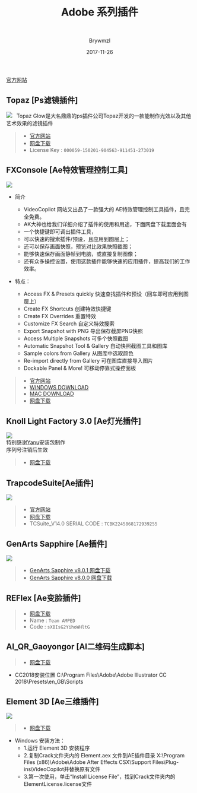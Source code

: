 ﻿---
layout:     post
title:      Adobe 系列插件
subtitle:   
date:       2017-11-26
author:     Brywmzl
header-img: img/Adobe/Trapcode-Suite-14-banner.jpg
catalog: true
tags:
    - Adobe
    - Adobe系列插件
    - 插件
---

[官方网站](https://www.adobeexchange.com/creativecloud.html)  

## Topaz [Ps滤镜插件]
![](http://www.topazlabs.com/glow_static/img/macbook_glow2.jpg)  
Topaz Glow是大名鼎鼎的ps插件公司Topaz开发的一款能制作光效以及其他艺术效果的滤镜插件  
>- [官方网站](http://www.topazlabs.com/glow)  
>- [网盘下载](http://pan.baidu.com/s/1bpxwBxH)  
>- License Key : `000059-150201-904563-911451-273019`  

## FXConsole [Ae特效管理控制工具]
![](https://www.videopanda.net/wp-content/uploads/2017/07/plugin-fx-console-tim-kiem-hieu-ung.jpg)  
* 简介
	* VideoCopilot  网站又出品了一款强大的 AE特效管理控制工具插件，且完全免费。
	* AK大神也给我们详细介绍了插件的使用和用途，下面网盘下载里面会有
	* 一个快捷键即可调出插件工具，
	* 可以快速的搜索插件/预设，且应用到图层上；
	* 还可以保存画面快照，预览对比效果快照截图；
	* 能够快速保存画面静帧到电脑，或直接复制图像；
	* 还有众多操控设置，使用这款插件能够快速的应用插件，提高我们的工作效率。
    
* 特点：
	* Access FX & Presets quickly     快速查找插件和预设（回车即可应用到图层上）
	* Create FX Shortcuts         创建特效快捷键
	* Create FX Overrides           重置特效
	* Customize FX Search        自定义特效搜索
	* Export Snapshot with PNG     导出保存截屏PNG快照
	* Access Multiple Snapshots       可多个快照截图
	* Automatic Snapshot Tool & Gallery     自动快照截图工具和图库
	* Sample colors from Gallery        从图库中选取颜色
	* Re-import directly from Gallery    可在图库直接导入图片
	* Dockable Panel & More!     可移动停靠式操控面板

>- [官方网站](http://www.videocopilot.net/blog/2016/10/new-workflow-plug-in-fx-console-is-now-available/)  
>- [WINDOWS DOWNLOAD](http://videocopilot.net/dl/saxT2sTajE)  
>- [MAC DOWNLOAD](http://videocopilot.net/dl/saxT2sTajf)  
>- [网盘下载](http://pan.baidu.com/s/1o8Qg058)   

## Knoll Light Factory 3.0 [Ae灯光插件]
![](http://imglf1.ph.126.net/bCu_Ol7-SPeKHa6mVGqdgw==/1847320272252658921.png)  
特别感谢[Yanu](http://www.ccav1.com/)安装包制作  
序列号注销后生效  
>- [网盘下载](http://pan.baidu.com/s/1ntsXdVF)  

## TrapcodeSuite[Ae插件]
![](https://github.com/Brywmzl/Brywmzl.github.io/raw/master/File/Adobe/img/Trapcode_Suite_Installer2.jpg)  
>- [官方网站](http://www.redgiant.com/products/trapcode-suite/)  
>- [网盘下载](http://pan.baidu.com/s/1i5iXuoX)  
>- TCSuite_V14.0 SERIAL CODE : `TCBK2245868172939255`  

## GenArts Sapphire [Ae插件]
![](http://imglf0.ph.126.net/iS5Iwo0mrvZCaiaD1iv_Zw==/6630877550187109557.png)  
>- [GenArts Sapphire v8.0.1 网盘下载](http://pan.baidu.com/s/1pJNtqu3)  
>- [GenArts Sapphire v8.0.0 网盘下载](http://www.redgiant.com/products/trapcode-suite/)  

## REFlex [Ae变脸插件]
>- [网盘下载](http://pan.baidu.com/s/1c2cvV1m)  
>- Name : `Team AMPED`  
>- Code : `sXBIsG2YihoWHltG`  

## AI_QR_Gaoyongor [AI二维码生成脚本]
>- [网盘下载](https://pan.baidu.com/s/1dF30ekx#list/path=/App/Adobe/_Plug-ins/Ai/AI_QR_Gaoyongor&parentPath=/App)  

* CC2018安装位置
C:\Program Files\Adobe\Adobe Illustrator CC 2018\Presets\en_GB\Scripts

## Element 3D [Ae三维插件]
![](http://imglf2.ph.126.net/TS-gLDxL9msKHi_Luwh_dg==/6631270075838355293.png)  
>- [网盘下载](http://pan.baidu.com/s/1mgtKsY0)  
* Windows 安装方法：  
	* 1.运行 Element 3D 安装程序  
	* 2.复制Crack文件夹内的 Element.aex 文件到AE插件目录 X:\Program Files (x86)\Adobe\Adobe After Effects CSX\Support Files\Plug-ins\VideoCopilot并替换原有文件  
	* 3.第一次使用，单击“Install License File”，找到Crack文件夹内的ElementLicense.license文件  